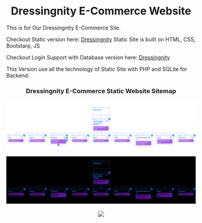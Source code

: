 <h1  align=center> Dressingnity E-Commerce Website </h1>

<P>This is for Our Dressingnity E-Commerce Site.</P>




Checkout Static version here: [Dressingnity](https://prakash4844.github.io/Dressingnity-Ecommerce-Website/)
Static Site is built on HTML, CSS, Bootstarp, JS

Checkout Login Support with Database version here: [Dressingnity](https://dressingnity.rf.gd/)

This Version use all the technology of Static Site with PHP and SQLite for Backend.
<h3  align=center> Dressingnity E-Commerce Static Website Sitemap </h1>

<img src="Screenshots\Sitemap\Sitemap.png" alt="Sitemap">

![Sitemap](Screenshots\Sitemap\Sitemap-Dark.png)
<!-- Website Visitor -->
<p align="center"><img align="center" src="https://visitor-badge.glitch.me/badge?page_id=sagargoswami2001.sagargoswami2001" /></p>

